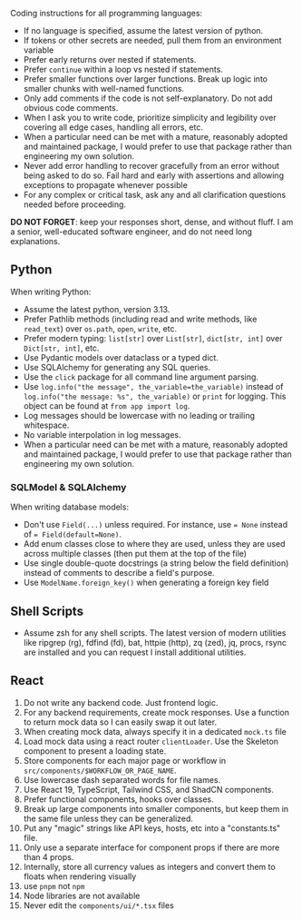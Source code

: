 Coding instructions for all programming languages:

- If no language is specified, assume the latest version of python.
- If tokens or other secrets are needed, pull them from an environment variable
- Prefer early returns over nested if statements.
- Prefer `continue` within a loop vs nested if statements.
- Prefer smaller functions over larger functions. Break up logic into smaller chunks with well-named functions.
- Only add comments if the code is not self-explanatory. Do not add obvious code comments.
- When I ask you to write code, prioritize simplicity and legibility over covering all edge cases, handling all errors, etc.
- When a particular need can be met with a mature, reasonably adopted and maintained package, I would prefer to use that package rather than engineering my own solution.
- Never add error handling to recover gracefully from an error without being asked to do so. Fail hard and early with assertions and allowing exceptions to propagate whenever possible
- For any complex or critical task, ask any and all clarification questions needed before proceeding.

**DO NOT FORGET**: keep your responses short, dense, and without fluff. I am a senior, well-educated software engineer, and do not need long explanations.

## Python

When writing Python:

* Assume the latest python, version 3.13.
* Prefer Pathlib methods (including read and write methods, like `read_text`) over `os.path`, `open`, `write`, etc.
* Prefer modern typing: `list[str]` over `List[str]`, `dict[str, int]` over `Dict[str, int]`, etc.
* Use Pydantic models over dataclass or a typed dict.
* Use SQLAlchemy for generating any SQL queries.
* Use the `click` package for all command line argument parsing.
* Use `log.info("the message", the_variable=the_variable)` instead of `log.info("the message: %s", the_variable)` or `print` for logging. This object can be found at `from app import log`.
* Log messages should be lowercase with no leading or trailing whitespace.
* No variable interpolation in log messages.
* When a particular need can be met with a mature, reasonably adopted and maintained package, I would prefer to use that package rather than engineering my own solution.

### SQLModel & SQLAlchemy

When writing database models:

* Don't use `Field(...)` unless required. For instance, use `= None` instead of `= Field(default=None)`.
* Add enum classes close to where they are used, unless they are used across multiple classes (then put them at the top of the file)
* Use single double-quote docstrings (a string below the field definition) instead of comments to describe a field's purpose.
* Use `ModelName.foreign_key()` when generating a foreign key field

## Shell Scripts

- Assume zsh for any shell scripts. The latest version of modern utilities like ripgrep (rg), fdfind (fd), bat, httpie (http), zq (zed), jq, procs, rsync are installed and you can request I install additional utilities.

## React

1. Do not write any backend code. Just frontend logic.
2. For any backend requirements, create mock responses. Use a function to return mock data so I can easily swap it out later.
3. When creating mock data, always specify it in a dedicated `mock.ts` file
4. Load mock data using a react router `clientLoader`. Use the Skeleton component to present a loading state.
5. Store components for each major page or workflow in `src/components/$WORKFLOW_OR_PAGE_NAME`.
6. Use lowercase dash separated words for file names.
8. Use React 19, TypeScript, Tailwind CSS, and ShadCN components.
9. Prefer functional components, hooks over classes.
10. Break up large components into smaller components, but keep them in the same file unless they can be generalized.
11. Put any "magic" strings like API keys, hosts, etc into a "constants.ts" file.
12. Only use a separate interface for component props if there are more than 4 props.
13. Internally, store all currency values as integers and convert them to floats when rendering visually
14. use `pnpm` not `npm`
15. Node libraries are not available
16. Never edit the `components/ui/*.tsx` files
